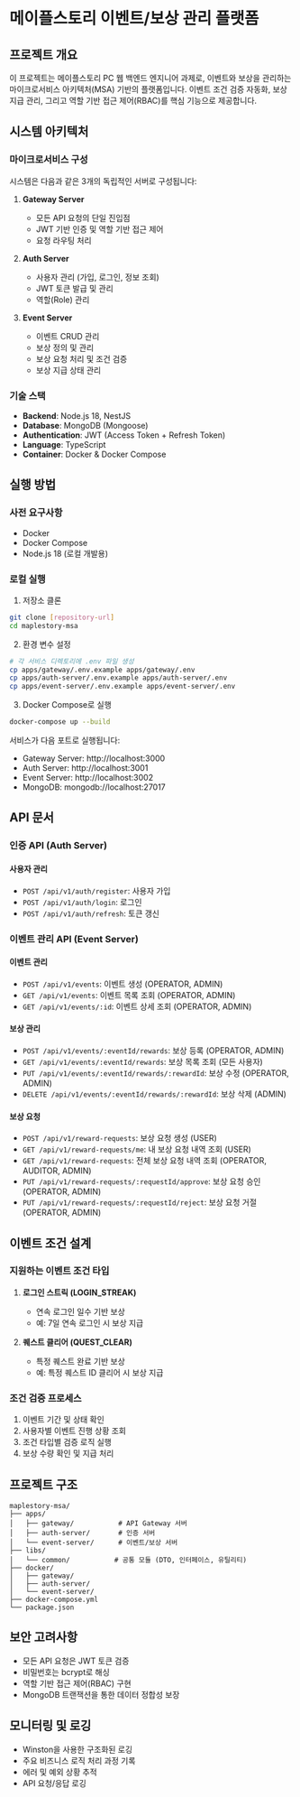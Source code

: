 # 메이플스토리 이벤트/보상 관리 플랫폼

## 프로젝트 개요

이 프로젝트는 메이플스토리 PC 웹 백엔드 엔지니어 과제로, 이벤트와 보상을 관리하는 마이크로서비스 아키텍처(MSA) 기반의 플랫폼입니다. 이벤트 조건 검증 자동화, 보상 지급 관리, 그리고 역할 기반 접근 제어(RBAC)를 핵심 기능으로 제공합니다.

## 시스템 아키텍처

### 마이크로서비스 구성

시스템은 다음과 같은 3개의 독립적인 서버로 구성됩니다:

1. **Gateway Server**
   - 모든 API 요청의 단일 진입점
   - JWT 기반 인증 및 역할 기반 접근 제어
   - 요청 라우팅 처리

2. **Auth Server**
   - 사용자 관리 (가입, 로그인, 정보 조회)
   - JWT 토큰 발급 및 관리
   - 역할(Role) 관리

3. **Event Server**
   - 이벤트 CRUD 관리
   - 보상 정의 및 관리
   - 보상 요청 처리 및 조건 검증
   - 보상 지급 상태 관리

### 기술 스택

- **Backend**: Node.js 18, NestJS
- **Database**: MongoDB (Mongoose)
- **Authentication**: JWT (Access Token + Refresh Token)
- **Language**: TypeScript
- **Container**: Docker & Docker Compose

## 실행 방법

### 사전 요구사항

- Docker
- Docker Compose
- Node.js 18 (로컬 개발용)

### 로컬 실행

1. 저장소 클론
```bash
git clone [repository-url]
cd maplestory-msa
```

2. 환경 변수 설정
```bash
# 각 서비스 디렉토리에 .env 파일 생성
cp apps/gateway/.env.example apps/gateway/.env
cp apps/auth-server/.env.example apps/auth-server/.env
cp apps/event-server/.env.example apps/event-server/.env
```

3. Docker Compose로 실행
```bash
docker-compose up --build
```

서비스가 다음 포트로 실행됩니다:
- Gateway Server: http://localhost:3000
- Auth Server: http://localhost:3001
- Event Server: http://localhost:3002
- MongoDB: mongodb://localhost:27017

## API 문서

### 인증 API (Auth Server)

#### 사용자 관리
- `POST /api/v1/auth/register`: 사용자 가입
- `POST /api/v1/auth/login`: 로그인
- `POST /api/v1/auth/refresh`: 토큰 갱신

### 이벤트 관리 API (Event Server)

#### 이벤트 관리
- `POST /api/v1/events`: 이벤트 생성 (OPERATOR, ADMIN)
- `GET /api/v1/events`: 이벤트 목록 조회 (OPERATOR, ADMIN)
- `GET /api/v1/events/:id`: 이벤트 상세 조회 (OPERATOR, ADMIN)

#### 보상 관리
- `POST /api/v1/events/:eventId/rewards`: 보상 등록 (OPERATOR, ADMIN)
- `GET /api/v1/events/:eventId/rewards`: 보상 목록 조회 (모든 사용자)
- `PUT /api/v1/events/:eventId/rewards/:rewardId`: 보상 수정 (OPERATOR, ADMIN)
- `DELETE /api/v1/events/:eventId/rewards/:rewardId`: 보상 삭제 (ADMIN)

#### 보상 요청
- `POST /api/v1/reward-requests`: 보상 요청 생성 (USER)
- `GET /api/v1/reward-requests/me`: 내 보상 요청 내역 조회 (USER)
- `GET /api/v1/reward-requests`: 전체 보상 요청 내역 조회 (OPERATOR, AUDITOR, ADMIN)
- `PUT /api/v1/reward-requests/:requestId/approve`: 보상 요청 승인 (OPERATOR, ADMIN)
- `PUT /api/v1/reward-requests/:requestId/reject`: 보상 요청 거절 (OPERATOR, ADMIN)

## 이벤트 조건 설계

### 지원하는 이벤트 조건 타입

1. **로그인 스트릭 (LOGIN_STREAK)**
   - 연속 로그인 일수 기반 보상
   - 예: 7일 연속 로그인 시 보상 지급

2. **퀘스트 클리어 (QUEST_CLEAR)**
   - 특정 퀘스트 완료 기반 보상
   - 예: 특정 퀘스트 ID 클리어 시 보상 지급

### 조건 검증 프로세스

1. 이벤트 기간 및 상태 확인
2. 사용자별 이벤트 진행 상황 조회
3. 조건 타입별 검증 로직 실행
4. 보상 수량 확인 및 지급 처리

## 프로젝트 구조

```
maplestory-msa/
├── apps/
│   ├── gateway/           # API Gateway 서버
│   ├── auth-server/       # 인증 서버
│   └── event-server/      # 이벤트/보상 서버
├── libs/
│   └── common/           # 공통 모듈 (DTO, 인터페이스, 유틸리티)
├── docker/
│   ├── gateway/
│   ├── auth-server/
│   └── event-server/
├── docker-compose.yml
└── package.json
```

## 보안 고려사항

- 모든 API 요청은 JWT 토큰 검증
- 비밀번호는 bcrypt로 해싱
- 역할 기반 접근 제어(RBAC) 구현
- MongoDB 트랜잭션을 통한 데이터 정합성 보장

## 모니터링 및 로깅

- Winston을 사용한 구조화된 로깅
- 주요 비즈니스 로직 처리 과정 기록
- 에러 및 예외 상황 추적
- API 요청/응답 로깅